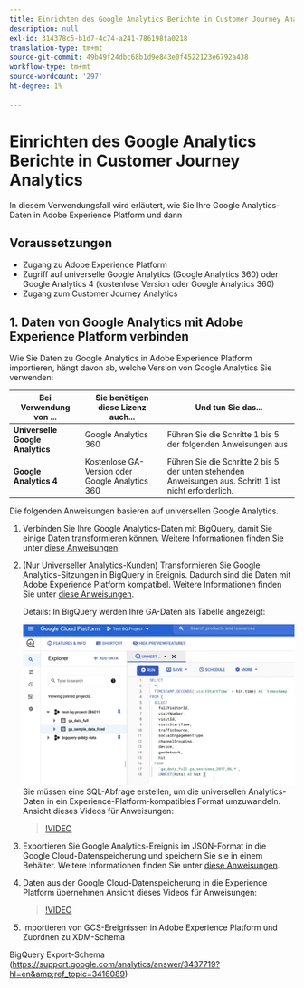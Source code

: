```yaml
---
title: Einrichten des Google Analytics Berichte in Customer Journey Analytics
description: null
exl-id: 314378c5-b1d7-4c74-a241-786198fa0218
translation-type: tm+mt
source-git-commit: 49b49f24dbc68b1d9e843e0f4522123e6792a438
workflow-type: tm+mt
source-wordcount: '297'
ht-degree: 1%

---
```


# Einrichten des Google Analytics Berichte in Customer Journey Analytics

In diesem Verwendungsfall wird erläutert, wie Sie Ihre Google Analytics-Daten in Adobe Experience Platform und dann

## Voraussetzungen

* Zugang zu Adobe Experience Platform
* Zugriff auf universelle Google Analytics (Google Analytics 360) oder Google Analytics 4 (kostenlose Version oder Google Analytics 360)
* Zugang zum Customer Journey Analytics

## 1. Daten von Google Analytics mit Adobe Experience Platform verbinden

Wie Sie Daten zu Google Analytics in Adobe Experience Platform importieren, hängt davon ab, welche Version von Google Analytics Sie verwenden:

| Bei Verwendung von ... | Sie benötigen diese Lizenz auch... | Und tun Sie das... |
| --- | --- | --- |
| **Universelle Google Analytics** | Google Analytics 360 | Führen Sie die Schritte 1 bis 5 der folgenden Anweisungen aus |
| **Google Analytics 4** | Kostenlose GA-Version oder Google Analytics 360 | Führen Sie die Schritte 2 bis 5 der unten stehenden Anweisungen aus. Schritt 1 ist nicht erforderlich. |

Die folgenden Anweisungen basieren auf universellen Google Analytics.

1. Verbinden Sie Ihre Google Analytics-Daten mit BigQuery, damit Sie einige Daten transformieren können.
Weitere Informationen finden Sie unter [diese Anweisungen](https://support.google.com/analytics/answer/3416092?hl=en).

1. (Nur Universeller Analytics-Kunden) Transformieren Sie Google Analytics-Sitzungen in BigQuery in Ereignis.
Dadurch sind die Daten mit Adobe Experience Platform kompatibel. Weitere Informationen finden Sie unter [diese Anweisungen](https://support.google.com/analytics/answer/3437618?hl=en).

   Details: In BigQuery werden Ihre GA-Daten als Tabelle angezeigt:

   ![](assets/ga-bigquery.png)
Sie müssen eine SQL-Abfrage erstellen, um die universellen Analytics-Daten in ein Experience-Platform-kompatibles Format umzuwandeln. Ansicht dieses Videos für Anweisungen:

   >[!VIDEO](https://video.tv.adobe.com/v/332634)

1. Exportieren Sie Google Analytics-Ereignis im JSON-Format in die Google Cloud-Datenspeicherung und speichern Sie sie in einem Behälter.
Weitere Informationen finden Sie unter [diese Anweisungen](https://support.google.com/analytics/answer/3437719?hl=en&amp;ref_topic=3416089).

1. Daten aus der Google Cloud-Datenspeicherung in die Experience Platform übernehmen
Ansicht dieses Videos für Anweisungen:

   >[!VIDEO](https://video.tv.adobe.com/v/332641)

1. Importieren von GCS-Ereignissen in Adobe Experience Platform und Zuordnen zu XDM-Schema

BigQuery Export-Schema (https://support.google.com/analytics/answer/3437719?hl=en&amp;ref_topic=3416089)
